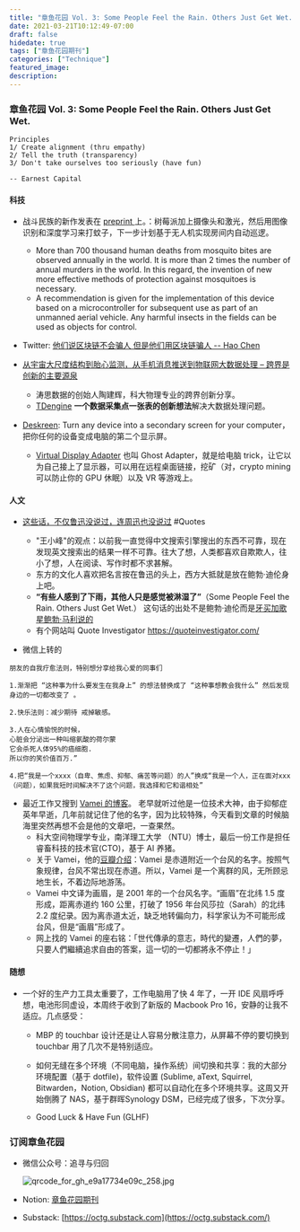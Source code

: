 ```yaml
---
title: "章鱼花园 Vol. 3: Some People Feel the Rain. Others Just Get Wet." # remove yyyy-MM-dd prefix in the filename 
date: 2021-03-21T10:12:49-07:00
draft: false
hidedate: true 
tags: ["章鱼花园期刊"]
categories: ["Technique"]
featured_image:
description:
---
```


### 章鱼花园 Vol. 3: Some People Feel the Rain. Others Just Get Wet.

```
Principles 
1/ Create alignment (thru empathy) 
2/ Tell the truth (transparency) 
3/ Don't take ourselves too seriously (have fun)

-- Earnest Capital
```


#### 科技

- 战斗民族的新作发表在 [preprint ](https://www.preprints.org/manuscript/202101.0412/v1)上。：树莓派加上摄像头和激光，然后用图像识别和深度学习来打蚊子，下一步计划基于无人机实现房间内自动巡逻。
	- More than 700 thousand human deaths from mosquito bites are observed annually in the world. It is more than 2 times the number of annual murders in the world. In this regard, the invention of new more effective methods of protection against mosquitoes is necessary.
	- A recommendation is given for the implementation of this device based on a microcontroller for subsequent use as part of an unmanned aerial vehicle. Any harmful insects in the fields can be used as objects for control.

- Twitter: [他们说区块链不会骗人 但是他们用区块链骗人 -- Hao Chen](https://twitter.com/haoel/status/1370964465714274307)

- [从宇宙大尺度结构到胎心监测，从手机消息推送到物联网大数据处理 – 跨界是创新的主要源泉](https://mp.weixin.qq.com/s/zEnQAGq3uHRVj2OtVSQ7XA)
	- 涛思数据的创始人陶建辉，科大物理专业的跨界创新分享。
	- [TDengine](https://github.com/taosdata/TDengine) **一个数据采集点一张表的创新想法**解决大数据处理问题。

- [Deskreen](https://deskreen.com/lang-en): Turn any device into a secondary screen for your computer，把你任何的设备变成电脑的第二个显示屏。
	-  [Virtual Display Adapter](https://amzn.to/2We3Fwl) 也叫 Ghost Adapter，就是给电脑 trick，让它以为自己接上了显示器，可以用在远程桌面链接，挖矿（对，crypto mining 可以防止你的 GPU 休眠）以及 VR 等游戏上。


#### 人文

- [这些话，不仅鲁迅没说过，连周迅也没说过](https://www.wangxiaofeng.me/12068.html) #Quotes
	- "王小峰"的观点：以前我一直觉得中文搜索引擎搜出的东西不可靠，现在发现英文搜索出的结果一样不可靠。往大了想，人类都喜欢自欺欺人，往小了想，人在阅读、写作时都不求甚解。
	- 东方的文化人喜欢把名言按在鲁迅的头上，西方大抵就是放在鲍勃·迪伦身上吧。
	- **“有些人感到了下雨，其他人只是感觉被淋湿了”**（Some People Feel the Rain. Others Just Get Wet.） 这句话的出处不是鲍勃·迪伦而是[牙买加歌星鲍勃·马利说的](https://quoteinvestigator.com/2012/09/21/get-wet/)
	- 有个网站叫 Quote Investigator https://quoteinvestigator.com/

- 微信上转的

```
朋友的自我疗愈法则，特别想分享给我心爱的同事们

1.渐渐把 “这种事为什么要发生在我身上” 的想法替换成了 “这种事想教会我什么” 然后发现身边的一切都改变了 。

2.快乐法则：减少期待 戒掉敏感。

3.人在心情愉悦的时候，
心脏会分泌出一种叫缩氨酸的荷尔蒙
它会杀死人体95%的癌细胞.
所以你的笑价值百万.”

4.把“我是一个xxxx（自卑、焦虑、抑郁、痛苦等问题）的人”换成“我是一个人，正在面对xxx（问题），如果我短时间解决不了这个问题，我选择和它和谐相处”
```

- 最近工作又搜到 [Vamei 的博客](https://www.cnblogs.com/vamei/)。 老早就听过他是一位技术大神，由于抑郁症英年早逝，几年前就记住了他的名字，因为比较特殊，今天看到文章的时候脑海里突然再想不会是他的文章吧，一查果然。
	- 科大空间物理学专业，南洋理工大学 （NTU）博士，最后一份工作是担任睿畜科技的技术官(CTO)，基于 AI 养猪。
	- 关于 Vamei，他的[豆瓣介绍](https://www.douban.com/people/ztftom/)：Vamei 是赤道附近一个台风的名字。按照气象规律，台风不常出现在赤道。所以，Vamei 是一个离群的风，无所顾忌地生长，不着边际地游荡。
	- Vamei 中文译为画眉，是 2001 年的一个台风名字。“画眉”在北纬 1.5 度形成，距离赤道约 160 公里，打破了 1956 年台风莎拉（Sarah）的北纬 2.2 度纪录。因为离赤道太近，缺乏地转偏向力，科学家认为不可能形成台风，但是“画眉”形成了。
	- 网上找的 Vamei 的座右铭：「世代傳承的意志，時代的變遷，人們的夢，只要人們繼續追求自由的答案，這一切的一切都將永不停止！」

#### 随想
- 一个好的生产力工具太重要了，工作电脑用了快 4 年了，一开 IDE 风扇呼呼想，电池形同虚设，本周终于收到了新版的 Macbook Pro 16，安静的让我不适应。几点感受：
	- MBP 的 touchbar 设计还是让人容易分散注意力，从屏幕不停的要切换到touchbar 用了几次不是特别适应。
	- 如何无缝在多个环境（不同电脑，操作系统）间切换和共享：我的大部分环境配置（基于 dotfile)，软件设置 (Sublime, aText, Squirrel, Bitwarden，Notion, Obsidian) 都可以自动化在多个环境共享。这周又开始倒腾了 NAS，基于群晖Synology DSM，已经完成了很多，下次分享。

	- Good Luck & Have Fun (GLHF)


### 订阅章鱼花园

- 微信公众号：追寻与归回

    ![qrcode_for_gh_e9a17734e09c_258.jpg](/assets/images/2021/qrcode_for_gh_e9a17734e09c_258.jpg)


- Notion: [章鱼花园期刊](https://www.notion.so/9012ebf6c9f94d699484e087752f54e4)
- Substack: [https://octg.substack.com](https://octg.substack.com/)

